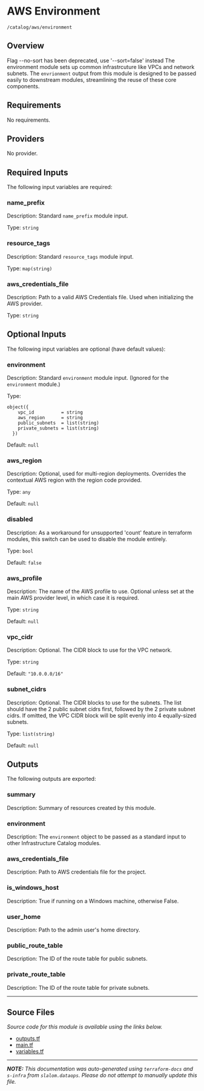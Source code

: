 
# AWS Environment

`/catalog/aws/environment`

## Overview


Flag --no-sort has been deprecated, use '--sort=false' instead
The environment module sets up common infrastrcuture like VPCs and network subnets. The `envrionment` output
from this module is designed to be passed easily to downstream modules, streamlining the reuse of these core components.

## Requirements

No requirements.

## Providers

No provider.

## Required Inputs

The following input variables are required:

### name\_prefix

Description: Standard `name_prefix` module input.

Type: `string`

### resource\_tags

Description: Standard `resource_tags` module input.

Type: `map(string)`

### aws\_credentials\_file

Description: Path to a valid AWS Credentials file. Used when initializing the AWS provider.

Type: `string`

## Optional Inputs

The following input variables are optional (have default values):

### environment

Description: Standard `environment` module input. (Ignored for the `environment` module.)

Type:

```hcl
object({
    vpc_id          = string
    aws_region      = string
    public_subnets  = list(string)
    private_subnets = list(string)
  })
```

Default: `null`

### aws\_region

Description: Optional, used for multi-region deployments. Overrides the contextual AWS region with the region code provided.

Type: `any`

Default: `null`

### disabled

Description: As a workaround for unsupported 'count' feature in terraform modules, this switch can be used to disable the module entirely.

Type: `bool`

Default: `false`

### aws\_profile

Description: The name of the AWS profile to use. Optional unless set at the main AWS provider level, in which case it is required.

Type: `string`

Default: `null`

### vpc\_cidr

Description: Optional. The CIDR block to use for the VPC network.

Type: `string`

Default: `"10.0.0.0/16"`

### subnet\_cidrs

Description: Optional. The CIDR blocks to use for the subnets.
The list should have the 2 public subnet cidrs first, followed by the 2 private subnet cidrs.
If omitted, the VPC CIDR block will be split evenly into 4 equally-sized subnets.

Type: `list(string)`

Default: `null`

## Outputs

The following outputs are exported:

### summary

Description: Summary of resources created by this module.

### environment

Description: The `environment` object to be passed as a standard input to other Infrastructure Catalog modules.

### aws\_credentials\_file

Description: Path to AWS credentials file for the project.

### is\_windows\_host

Description: True if running on a Windows machine, otherwise False.

### user\_home

Description: Path to the admin user's home directory.

### public\_route\_table

Description: The ID of the route table for public subnets.

### private\_route\_table

Description: The ID of the route table for private subnets.

---------------------

## Source Files

_Source code for this module is available using the links below._

* [outputs.tf](https://github.com/slalom-ggp/dataops-infra/tree/main//catalog/aws/environment/outputs.tf)
* [main.tf](https://github.com/slalom-ggp/dataops-infra/tree/main//catalog/aws/environment/main.tf)
* [variables.tf](https://github.com/slalom-ggp/dataops-infra/tree/main//catalog/aws/environment/variables.tf)

---------------------

_**NOTE:** This documentation was auto-generated using
`terraform-docs` and `s-infra` from `slalom.dataops`.
Please do not attempt to manually update this file._
